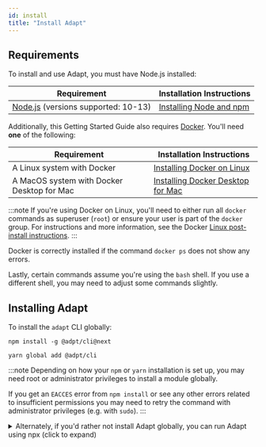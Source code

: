 ```yaml
---
id: install
title: "Install Adapt"
---
```


<!-- DOCTOC SKIP -->

## Requirements

To install and use Adapt, you must have Node.js installed:

| Requirement | Installation Instructions |
| --- | --- |
| [Node.js](https://nodejs.org) (versions supported: 10-13) | [Installing Node and npm](../user/install/requirements.md#nodejs-with-npm) |

Additionally, this Getting Started Guide also requires [Docker](https://docker.com).
You'll need **one** of the following:

| Requirement | Installation Instructions |
| --- | --- |
| A Linux system with Docker | [Installing Docker on Linux](https://docs.docker.com/install/#server) |
| A MacOS system with Docker Desktop for Mac | [Installing Docker Desktop for Mac](https://docs.docker.com/docker-for-mac/install/) |

:::note
If you're using Docker on Linux, you'll need to either run all `docker` commands as superuser (`root`) or ensure your user is part of the `docker` group.
For instructions and more information, see the Docker [Linux post-install instructions](https://docs.docker.com/install/linux/linux-postinstall/).
:::

Docker is correctly installed if the command `docker ps` does not show any errors.

Lastly, certain commands assume you're using the `bash` shell.
If you use a different shell, you may need to adjust some commands slightly.

## Installing Adapt

To install the `adapt` CLI globally:

<!-- doctest command -->
<!--DOCUSAURUS_CODE_TABS-->
<!--npm-->

```console
npm install -g @adpt/cli@next
```

<!--yarn-->

```console
yarn global add @adpt/cli
```

<!--END_DOCUSAURUS_CODE_TABS-->

<!-- doctest output { matchRegex: "\\+ @adpt/cli@" } -->

:::note
Depending on how your `npm` or `yarn` installation is set up, you may need root or administrator privileges to install a module globally.

If you get an `EACCES` error from `npm install` or see any other errors related to insufficient permissions you may need to retry the command with administrator privileges (e.g. with `sudo`).
:::

<details>
<summary>Alternately, if you'd rather not install Adapt globally, you can run Adapt using npx (click to expand)</summary>

As an alternative to installing `adapt` globally, you can use `npx` instead.
To use Adapt via `npx`, any time you see an `adapt` CLI command in this guide, simply substitute `npx @adpt/cli` instead of `adapt`.
For example, if this guide asks you to run this command:

```console
adapt new blank
```

You would instead type:

```console
npx @adpt/cli new blank
```

The rest of this guide will assume you have installed `adapt` globally using `npm install -g`.
</details>
